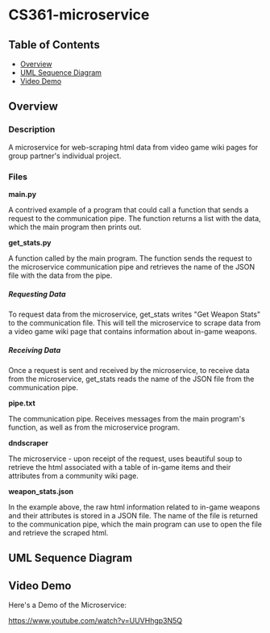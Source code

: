 # CS361-microservice

## Table of Contents
* [Overview](#Overview)
* [UML Sequence Diagram](#UML)
* [Video Demo](#Video-Demo)

## Overview
### Description
A microservice for web-scraping html data from video game wiki pages for group partner's individual project.

### Files
**main.py**

A contrived example of a program that could call a function that sends a request to the communication pipe. The function returns a list with the data, which the main program then prints out.

**get_stats.py**

A function called by the main program. The function sends the request to the microservice communication pipe and retrieves the name of the JSON file with the data from the pipe.  

##### Requesting Data

To request data from the microservice, get_stats writes "Get Weapon Stats" to the communication file. This will tell the microservice to scrape data from a video game wiki page that contains information about in-game weapons.  

##### Receiving Data

Once a request is sent and received by the microservice, to receive data from the microservice, get_stats reads the name of the JSON file from the communication pipe. 

**pipe.txt**

The communication pipe. Receives messages from the main program's function, as well as from the microservice program.

**dndscraper**

The microservice - upon receipt of the request, uses beautiful soup to retrieve the html associated with a table of in-game items and their attributes from a community wiki page. 

**weapon_stats.json**

In the example above, the raw html information related to in-game weapons and their attributes is stored in a JSON file. The name of the file is returned to the communication pipe, which the main program can use to open the file and retrieve the scraped html. 

## UML Sequence Diagram

## Video Demo
Here's a Demo of the Microservice:

<https://www.youtube.com/watch?v=UUVHhgp3N5Q>
